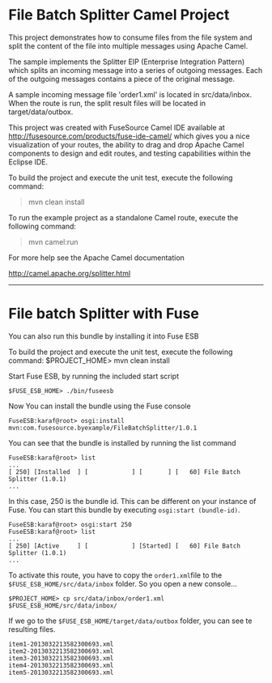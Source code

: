# File Batch Splitter Camel Project

This project demonstrates how to consume files from the file system and split the content of the file into multiple messages using Apache Camel.

The sample implements the Splitter EIP (Enterprise Integration Pattern) which splits an incoming message into a series of outgoing messages. Each of the outgoing messages contains a piece of the original message.

A sample incoming message file 'order1.xml' is located in src/data/inbox.  When the route is run, the split result files will be located in target/data/outbox.

This project was created with FuseSource Camel IDE available at http://fusesource.com/products/fuse-ide-camel/ which gives you a nice visualization of your routes, the ability to drag and drop Apache Camel components to design and edit routes, and testing capabilities within the Eclipse IDE.

To build the project and execute the unit test, execute the following command:
> mvn clean install

To run the example project as a standalone Camel route, execute the following command:
> mvn camel:run

For more help see the Apache Camel documentation

http://camel.apache.org/splitter.html

---

# File batch Splitter with Fuse


You can also run this bundle by installing it into Fuse ESB

To build the project and execute the unit test, execute the following command:
    $PROJECT_HOME> mvn clean install

Start Fuse ESB, by running the included start script

    $FUSE_ESB_HOME> ./bin/fuseesb

Now You can install the bundle using the Fuse console

    FuseESB:karaf@root> osgi:install mvn:com.fusesource.byexample/FileBatchSplitter/1.0.1

You can see that the bundle is installed by running the list command

    FuseESB:karaf@root> list
    ...
    [ 250] [Installed  ] [            ] [       ] [   60] File Batch Splitter (1.0.1)
    ...

In this case, 250 is the bundle id. This can be different on your instance of Fuse. You can start this bundle by
executing `osgi:start (bundle-id)`.

    FuseESB:karaf@root> osgi:start 250
    FuseESB:karaf@root> list
    ...
    [ 250] [Active     ] [            ] [Started] [   60] File Batch Splitter (1.0.1)
    ...

To activate this route, you have to copy the `order1.xml`file to the `$FUSE_ESB_HOME/src/data/inbox` folder. So you open
a new console...

    $PROJECT_HOME> cp src/data/inbox/order1.xml $FUSE_ESB_HOME/src/data/inbox/


If we go to the `$FUSE_ESB_HOME/target/data/outbox` folder, you can see te resulting files.

    item1-2013032213582300693.xml
    item2-2013032213582300693.xml
    item3-2013032213582300693.xml
    item4-2013032213582300693.xml
    item5-2013032213582300693.xml

